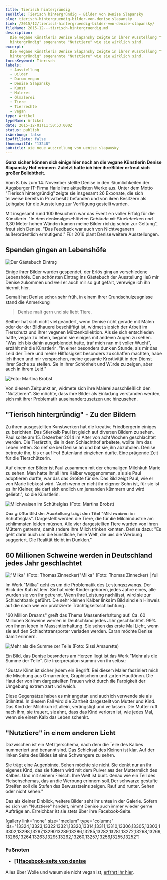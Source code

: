 ```yaml
---
title: Tierisch hintergründig
seoTitle: Tierisch hintergründig - Bilder von Denise Slapansky
slug: tierisch-hintergruendig-bilder-von-denise-slapansky
link: /2015/12/tierisch-hintergruendig-bilder-von-denise-slapansky/
fileName: 2015-12---tierisch-hintergruendig.md
description:
  Die vegane Künstlerin Denise Slapansky zeigte in ihrer Ausstellung "Tierisch
  hintergründig" sogenannte "Nutztiere" wie sie wirklich sind.
excerpt:
  Die vegane Künstlerin Denise Slapansky zeigte in ihrer Ausstellung "Tierisch
  hintergründig" sogenannte "Nutztiere" wie sie wirklich sind.
focusKeyword: Tierisch
labels:
  - Ausstellung
  - Bilder
  - Darum vegan
  - Denise Slapansky
  - Kunst
  - Malerei
  - Ölmalerei
  - Tiere
  - Tierrechte
  - vegan
type: Artikel
typeName: Artikel
date: 2015-12-01T11:50:53.000Z
status: publish
isWerbung: false
isAffiliate: false
thumbnailId: "13248"
subTitle: Die neue Ausstellung von Denise Slapansky
---
```


<strong>Ganz sicher können sich einige hier noch an die vegane Künstlerin Denise
Slapansky Hof erinnern. Zuletzt hatte ich hier ihre Bilder [](#1) erfreut sich
großer Beliebtheit.</strong>

Vom 8. bis zum 14. November stellte Denise in den Räumlichkeiten der Augsburger
IT-Firma Harle ihre aktuellsten Werke aus. Unter dem Motto "Tierisch
hintergründig" zeigte sie insgesamt 26 Exponate, die sich teilweise bereits in
Privatbesitz befanden und von ihren Besitzern als Leihgabe für die Ausstellung
zur Verfügung gestellt wurden.

Mit insgesamt rund 100 Besuchern war das Event ein voller Erfolg für die
Künstlerin. "In dem denkmalgeschützten Gebäude mit Stuckdecken und 3,30 Meter
hohen Wänden kamen meine Bilder richtig schön zur Geltung", freut sich Denise.
"Das Feedback war auch von Nichtveganern außerordentlich ermutigend." Für 2016
plant Denise weitere Ausstellungen.

## Spenden gingen an Lebenshöfe

![Der Gästebuch Eintrag](http://cardamonchai.com/wp-content/uploads/2015/11/Gästebuch-Eintrag-640x480.jpg "Der Gästebuch Eintrag")

Einige ihrer Bilder wurden gespendet, der Erlös ging an verschiedene Lebenshöfe.
Den schönsten Eintrag ins Gästebuch der Ausstellung ließ mir Denise zukommen und
weil er auch mir so gut gefällt, verewige ich ihn hiermit hier.

Gemalt hat Denise schon sehr früh, in einem ihrer Grundschulzeugnisse stand die
Anmerkung

<blockquote>Denise malt gern und sie liebt Tiere.</blockquote>

Seither hat sich nicht viel geändert, wenn Denise nicht gerade mit Malen oder
der der Bildhauerei beschäftigt ist, widmet sie sich der Arbeit im Tierschutz
und ihrer veganen Mützenkollektion. Als sie sich entschieden hatte, vegan zu
leben, begann sie einiges mit anderen Augen zu sehen. "Was ich bis dahin
ausgeblendet hatte, traf mich nun mit voller Wucht", erzählt mir die Künstlerin.
"In einer besonders dunklen Stunde, als mir das Leid der Tiere und meine
Hilflosigkeit besonders zu schaffen machten, habe ich ihnen und mir versprochen,
meine gesamte Kreativität in den Dienst ihrer Sache zu stellen. Sie in ihrer
Schönheit und Würde zu zeigen, aber auch in ihrem Leid."

![Foto: Martina Brobst](http://cardamonchai.com/wp-content/uploads/2015/11/Martina-Brobst-36-640x427.jpg "Foto: Martina Brobst")

Von diesem Zeitpunkt an, widmete sich ihre Malerei ausschließlich den
"Nutztieren". Sie möchte, dass ihre Bilder als Einladung verstanden werden, sich
mit ihrer Problematik auseinanderzusetzen und hinzusehen.

## "Tierisch hintergründig" - Zu den Bildern

Zu ihren ausgestellten Kunstwerken hat die kreative Friedbergerin einiges zu
berichten. Das Stierkalb Paul ist gleich auf diversen Bildern zu sehen. Paul
sollte am 15. Dezember 2014 im Alter von acht Wochen geschlachtet werden. Die
Tierärztin, die in dem Schlachthof arbeitete, wollte ihm das Leben retten. So
rief sie bei Denise an und bat sie, ihn abzuholen. Denise betreute ihn, bis er
auf Hof Butenland einziehen durfte. Eine prägende Zeit für die Tierschützerin.

Auf einem der Bilder ist Paul zusammen mit der ehemaligen Milchkuh Marie zu
sehen. Man hatte ihr all ihre Kälber weggenommen, als sie Paul adoptieren
durfte, war das das Größte für sie. Das Bild zeigt Paul, wie er von Marie
liebkost wird. "Auch wenn er nicht ihr eigener Sohn ist, für sie ist es ihr
Kleiner, sie darf sich endlich um jemanden kümmern und wird geliebt.", so die
Künstlerin.

![Milchwaisen im Schüttelglas (Foto: Martina Brobst)](http://cardamonchai.com/wp-content/uploads/2015/11/Martina-Brobst-7-640x427.jpg "Milchwaisen im Schüttelglas (Foto: Martina Brobst)")

Das größte Bild der Ausstellung trägt den Titel "Milchwaisen im Schüttelglas".
Dargestellt werden die Tiere, die für die Milchindustrie am schlimmsten leiden
müssen. Alle vier dargestellten Tiere wurden von ihren Müttern getrennt, damit
andere ihre Milch trinken konnten. Denise dazu: "Es geht darin auch um die
künstliche, heile Welt, die uns die Werbung suggeriert. Die Realität bleibt im
Dunklen."

## 60 Millionen Schweine werden in Deutschland jedes Jahr geschlachtet

!["Milka" (Foto: Thomas Zinnecker)"Milka" (Foto: Thomas Zinnecker) | full](http://cardamonchai.com/wp-content/uploads/2015/11/Thomas-Zinnecker-15.jpg '"Milka" (Foto: Thomas Zinnecker)')

Im Werk "Milka" geht es um die Problematik des Leistungszwangs. Der Blick der
Kuh ist leer. Sie hat viele Kinder geboren, jedes Jahre eines, alle wurden sie
von ihr getrennt. Wenn ihre Leistung nachlässt, wird sie zur Schlachtbank
geführt. Die sehr kleinen Kälber links im Bild sind ein Hinweis auf die nach wie
vor praktizierte Trächtigkeitsschlachtung [](#3).

"60 Million Dreams" greift das Thema Massentierhaltung auf. Ca. 60 Millionen
Schweine werden in Deutschland jedes Jahr geschlachtet. 99% von ihnen leben in
Massentierhaltung. Sie sehen das erste Mal Licht, wenn sie auf den
Schlachttransporter verladen werden. Daran möchte Denise damit erinnern.

![Mehr als die Summe der Teile (Foto: Sissi Amaurette)](http://cardamonchai.com/wp-content/uploads/2015/11/Mehr-als-die-Summe-der-Teile-Sissi-Amaurette-640x460.jpg "Mehr als die Summe der Teile (Foto: Sissi Amaurette)")

Ein Bild, das Denise besonders am Herzen liegt ist das Werk "Mehr als die Summe
der Teile". Die Interpretation stammt von ihr selbst:

"Gustav Klimt ist sicher jedem ein Begriff. Bei diesem Maler fasziniert mich die
Mischung aus Ornamenten, Graphischem und zarten Hauttönen. Die Haut der von ihm
dargestellten Frauen wirkt durch die Farbigkeit der Umgebung extrem zart und
weich.

Diese Gegensätze haben es mir angetan und auch ich verwende sie als Stilmittel.
In diesem Fall wird die Zartheit dargestellt von Mutter und Kind. Das Kind der
Milchkuh ist allein, verängstigt und verlassen. Die Mutter ruft nach ihm, sie
trauert, sie ahnt, dass das Kind verloren ist, wie jedes Mal, wenn sie einem
Kalb das Leben schenkt.

## "Nutztiere" in einem anderen Licht

Dazwischen ist ein Metzgerschema, nach dem die Teile des Kalbes nummeriert und
benannt sind. Das Schicksal des Kleinen ist klar. Auf der linken Seite des
Bildes ist eine Schwangere zu sehen.

Sie trägt eine Augenbinde. Sehen möchte sie nicht. Sie denkt nur an ihr eigenes
Kind, das sie füttern wird mit dem Pulver aus der Muttermilch des Kalbes. Und
mit seinem Fleisch. Ihre Welt ist bunt. Genau wie ein Teil des Fleischschemas,
das an die Werbung erinnern soll. Der schwarze gestufte Streifen soll die Stufen
des Bewusstseins zeigen. Rauf und runter. Sehen oder nicht sehen."

Das als kleiner Einblick, weitere Bilder seht ihr unten in der Galerie. Sofern
es sich um "Nutztiere" handelt, nimmt Denise auch immer wieder gerne Aufträge
an. Erreichbar ist sie stets über ihre Facebook-Seite. [](#4)

[gallery link="none" size="medium" type="columns"
ids="13324,13323,13322,13321,13320,13314,13311,13310,13306,13305,13303,13302,13298,13297,13290,13289,13286,13285,13282,13281,13272,13268,13269,13266,13264,13263,13296,13262,13260,13257,13256,13255,13252"]

### Fußnoten<ul><li id="1">[1][facebook-seite von denise](/2015/04/vegane-haekelmuetzen-mit-statement/) </li></ul>

Alles über Wolle und warum sie nicht vegan ist,
[erfahrt Ihr hier](/2014/10/wolle-das-kann-doch-gar-nicht-so-schlimm-sein/).
